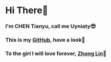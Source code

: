 # Hi There👋
### I'm CHEN Tianyu, call me Uyniaty😎
### This is my [GitHub](https://github.com/Uynaity), have a look🫣
### To the girl I will love forever, [Zhong Lin](https://github.com/Zhonglin1231)🩷